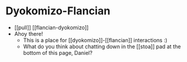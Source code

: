 # Dyokomizo-Flancian

- [[pull]] [[flancian-dyokomizo]]
- Ahoy there!
  - This is a place for [[dyokomizo]]-[[flancian]] interactions :)
  - What do you think about chatting down in the [[stoa]] pad at the bottom of this page, Daniel?



